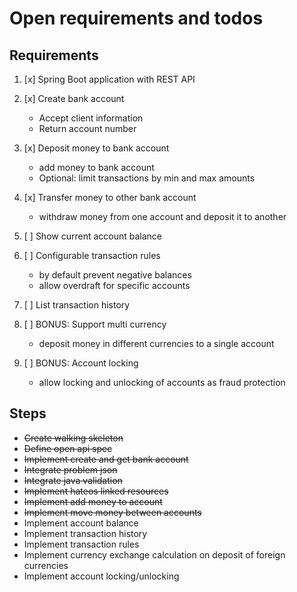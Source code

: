 # Open requirements and todos

## Requirements

1. [x] Spring Boot application with REST API

2. [x] Create bank account
    - Accept client information
    - Return account number

3. [x] Deposit money to bank account
    - add money to bank account
    - Optional: limit transactions by min and max amounts

4. [x] Transfer money to other bank account
    - withdraw money from one account and deposit it to another

5. [ ] Show current account balance

6. [ ] Configurable transaction rules
    - by default prevent negative balances
    - allow overdraft for specific accounts

7. [ ] List transaction history

8. [ ] BONUS: Support multi currency
    - deposit money in different currencies to a single account

9. [ ] BONUS: Account locking
    - allow locking and unlocking of accounts as fraud protection

## Steps

- ~~Create walking skeleton~~
- ~~Define open api spec~~
- ~~Implement create and get bank account~~
- ~~Integrate problem json~~
- ~~Integrate java validation~~
- ~~Implement hateos linked resources~~
- ~~Implement add money to account~~
- ~~Implement move money between accounts~~
- Implement account balance
- Implement transaction history
- Implement transaction rules
- Implement currency exchange calculation on deposit of foreign currencies
- Implement account locking/unlocking